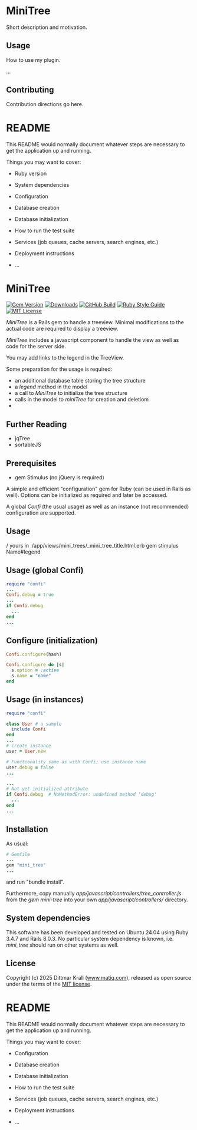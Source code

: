 # MiniTree
Short description and motivation.

## Usage
How to use my plugin.

...
## Contributing
Contribution directions go here.

# README

This README would normally document whatever steps are necessary to get the
application up and running.

Things you may want to cover:

* Ruby version

* System dependencies

* Configuration

* Database creation

* Database initialization

* How to run the test suite

* Services (job queues, cache servers, search engines, etc.)

* Deployment instructions

* ...

# MiniTree

[![Gem Version](https://img.shields.io/gem/v/mini_tree?color=168AFE&logo=rubygems&logoColor=FE1616)](https://rubygems.org/gems/mini_tree)
[![Downloads](https://img.shields.io/gem/dt/mini_tree?color=168AFE&logo=rubygems&logoColor=FE1616)](https://rubygems.org/gems/mini_tree)
[![GitHub Build](https://img.shields.io/github/actions/workflow/status/matique/mini_tree/rake.yml?logo=github)](https://github.com/matique/mini_tree/actions/workflows/rake.yml)
[![Ruby Style Guide](https://img.shields.io/badge/code_style-standard-168AFE.svg)](https://github.com/standardrb/standard)
[![MIT License](https://img.shields.io/badge/license-MIT-168AFE.svg)](http://choosealicense.com/licenses/mit/)

_MiniTree_ is a Rails gem to handle a treeview.
Minimal modifications to the actual code are required to display a treeview.

_MiniTree_ includes a javascript component to handle the view
as well as code for the server side.

You may add links to the legend in the TreeView.

Some preparation for the usage is required:
- an additional database table storing the tree structure
- a _legend_ method in the model
- a call to _MiniTree_ to initialize the tree structure
- calls in the model to _miniTree_ for creation and deletiom
-

## Further Reading
- jqTree
- sortableJS

## Prerequisites

- gem Stimulus (no jQuery is required)



A simple and efficient "configuration" gem for Ruby
(can be used in Rails as well).
Options can be initialized as required and later be accessed.

A global *Confi* (the usual usage)
as well as an instance (not recommended) configuration
are supported.

## Usage


/ yours in ./app/views/mini_trees/_mini_tree_title.html.erb
gem stimulus
Name#legend


## Usage (global Confi)

~~~~ruby
require "confi"
...
Confi.debug = true
...
if Confi.debug
  ...
end
...
~~~~


## Configure (initialization)

~~~~ruby
Confi.configure(hash)
~~~~

~~~~ruby
Confi.configure do |s|
  s.option = :active
  s.name = "name"
end
~~~~


## Usage (in instances)

~~~~ruby
require "confi"

class User # a sample
  include Confi
end
...
# create instance
user = User.new

# Functionality same as with Confi; use instance name
user.debug = false
...
~~~~

~~~~ruby
...
# Not yet initialized attribute
if Confi.debug  # NoMethodError: undefined method 'debug'
  ...
end
...
~~~~


## Installation

As usual:

~~~~ruby
# Gemfile
...
gem "mini_tree"
...
~~~~

and run "bundle install".

Furthermore, copy manually *app/javascript/controllers/tree_controller.js*
from the _gem  mini-tree_
into your own _app/javascript/controllers/_ directory.

## System dependencies

This software has been developed and tested
on Ubuntu 24.04
using Ruby 3.4.7
and Rails 8.0.3.
No particular system dependency is known,
i.e. *mini_tree* should run on other systems as well.

## License

Copyright (c) 2025 Dittmar Krall (www.matiq.com),
released as open source under the terms of the
[MIT license](https://opensource.org/licenses/MIT).




# README

This README would normally document whatever steps are necessary to get the
application up and running.

Things you may want to cover:

* Configuration

* Database creation

* Database initialization

* How to run the test suite

* Services (job queues, cache servers, search engines, etc.)

* Deployment instructions

* ...
